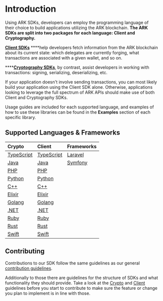 # Introduction

Using ARK SDKs, developers can employ the programming language of their choice to build applications utilizing the ARK blockchain. **The ARK SDKs are split into two packages for each language: Client and Cryptography.**

[**Client SDKs**](guidelines/client.md) ****help developers fetch information from the ARK blockchain about its current state: which delegates are currently forging, what transactions are associated with a given wallet, and so on.

\*\*\*\*[**Cryptography SDKs**](guidelines/crypto.md), by contrast, assist developers in working with transactions: signing, serializing, deserializing, etc.

If your application doesn't involve sending transactions, you can most likely build your application using the Client SDK alone. Otherwise, applications looking to leverage the full spectrum of ARK APIs should make use of both Client and Cryptography SDKs.

Usage guides are included for each supported language, and examples of how to use these libraries can be found in the **Examples** section of each specific library.

## Supported Languages & Frameworks

| Crypto | Client | Frameworks |
| :--- | :--- | :--- |
| [TypeScript](typescript/crypto/) | [TypeScript](typescript/client/) | [Laravel](frameworks/laravel.md) |
| [Java](java/crypto/) | [Java](java/client/) | [Symfony](frameworks/symfony.md) |
| [PHP](php/crypto/) | [PHP](php/client/) |  |
| [Python](python/crypto/) | [Python](python/client/) |  |
| [C++](c++/crypto/) | [C++](c++/client/) |  |
| [Elixir](elixir/crypto/) | [Elixir](elixir/client/) |  |
| [Golang](golang/crypto/) | [Golang](golang/client/) |  |
| [.NET](https://sdk.ark.dev/dotnet/getting-started) | [.NET](dotnet/client/) |  |
| [Ruby](ruby/crypto/) | [Ruby](ruby/client/) |  |
| [Rust](rust/crypto/) | [Rust](rust/client/) |  |
| [Swift](swift/crypto/) | [Swift](swift/client/) |  |

## Contributing

Contributions to our SDK follow the same guidelines as our general [contribution guidelines](https://docs.ark.io/guidebook/contribution-guidelines/contributing.html).

Additionally to those there are guidelines for the structure of SDKs and what functionality they should provide. Take a look at the [Crypto](https://github.com/ArkEcosystem/gitbooks-sdk/tree/fcb399a02301c4ed91f0da34e9adbad8e0d2f3dc/guidelines/crypto/README.md) and [Client](https://github.com/ArkEcosystem/gitbooks-sdk/tree/fcb399a02301c4ed91f0da34e9adbad8e0d2f3dc/guidelines/client/README.md) guidelines before you start to contribute to make sure the feature or change you plan to implement is in line with those.

